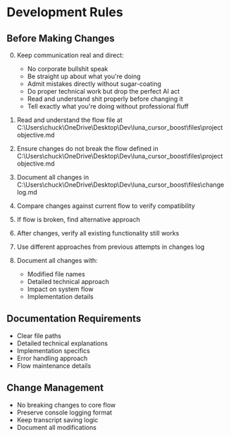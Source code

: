 # Development Rules

## Before Making Changes
0. Keep communication real and direct:
   - No corporate bullshit speak
   - Be straight up about what you're doing
   - Admit mistakes directly without sugar-coating
   - Do proper technical work but drop the perfect AI act
   - Read and understand shit properly before changing it
   - Tell exactly what you're doing without professional fluff

1. Read and understand the flow file at C:\Users\chuck\OneDrive\Desktop\Dev\luna_cursor_boost\files\project objective.md
2. Ensure changes do not break the flow defined in C:\Users\chuck\OneDrive\Desktop\Dev\luna_cursor_boost\files\project objective.md
3. Document all changes in C:\Users\chuck\OneDrive\Desktop\Dev\luna_cursor_boost\files\change log.md
4. Compare changes against current flow to verify compatibility
5. If flow is broken, find alternative approach
6. After changes, verify all existing functionality still works
7. Use different approaches from previous attempts in changes log
8. Document all changes with:
   - Modified file names
   - Detailed technical approach
   - Impact on system flow
   - Implementation details

## Documentation Requirements
- Clear file paths
- Detailed technical explanations
- Implementation specifics
- Error handling approach
- Flow maintenance details

## Change Management
- No breaking changes to core flow
- Preserve console logging format
- Keep transcript saving logic
- Document all modifications 
